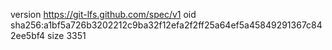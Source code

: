 version https://git-lfs.github.com/spec/v1
oid sha256:a1bf5a726b3202212c9ba32f12efa2f2ff25a64ef5a45849291367c842ee5bf4
size 3351
